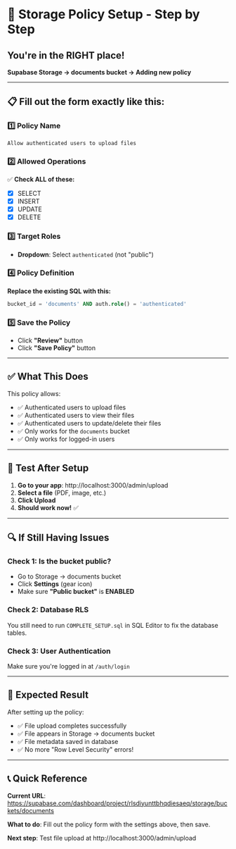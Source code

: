 # 🎯 Storage Policy Setup - Step by Step

## You're in the RIGHT place! 
**Supabase Storage → documents bucket → Adding new policy**

---

## 📋 Fill out the form exactly like this:

### 1️⃣ **Policy Name**
```
Allow authenticated users to upload files
```

### 2️⃣ **Allowed Operations**
✅ **Check ALL of these:**
- [x] SELECT
- [x] INSERT  
- [x] UPDATE
- [x] DELETE

### 3️⃣ **Target Roles**
- **Dropdown**: Select `authenticated` (not "public")

### 4️⃣ **Policy Definition**
**Replace the existing SQL with this:**

```sql
bucket_id = 'documents' AND auth.role() = 'authenticated'
```

### 5️⃣ **Save the Policy**
- Click **"Review"** button
- Click **"Save Policy"** button

---

## ✅ What This Does

This policy allows:
- ✅ Authenticated users to upload files
- ✅ Authenticated users to view their files  
- ✅ Authenticated users to update/delete their files
- ✅ Only works for the `documents` bucket
- ✅ Only works for logged-in users

---

## 🧪 Test After Setup

1. **Go to your app**: http://localhost:3000/admin/upload
2. **Select a file** (PDF, image, etc.)
3. **Click Upload**
4. **Should work now!** ✅

---

## 🔍 If Still Having Issues

### Check 1: Is the bucket public?
- Go to Storage → documents bucket
- Click **Settings** (gear icon)
- Make sure **"Public bucket"** is **ENABLED**

### Check 2: Database RLS
You still need to run `COMPLETE_SETUP.sql` in SQL Editor to fix the database tables.

### Check 3: User Authentication
Make sure you're logged in at `/auth/login`

---

## 🎉 Expected Result

After setting up the policy:
- ✅ File upload completes successfully
- ✅ File appears in Storage → documents bucket
- ✅ File metadata saved in database
- ✅ No more "Row Level Security" errors!

---

## 📞 Quick Reference

**Current URL**: https://supabase.com/dashboard/project/rlsdiyunttbhqdiesaeq/storage/buckets/documents

**What to do**: Fill out the policy form with the settings above, then save.

**Next step**: Test file upload at http://localhost:3000/admin/upload
